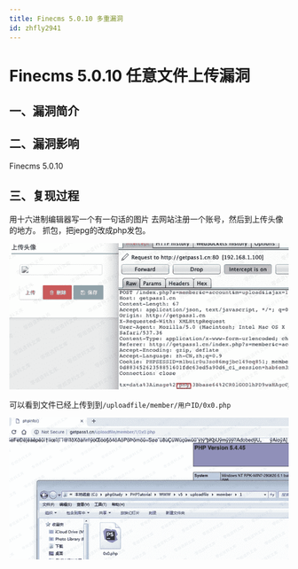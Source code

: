 ```yaml
---
title: Finecms 5.0.10 多重漏洞
id: zhfly2941
---
```


# Finecms 5.0.10 任意文件上传漏洞

## 一、漏洞简介

## 二、漏洞影响

Finecms 5.0.10

## 三、复现过程

用十六进制编辑器写一个有一句话的图片 去网站注册一个账号，然后到上传头像的地方。 抓包，把jepg的改成php发包。

![image](../img/1894f295ee549fe7c39210af6209207c.png)

可以看到文件已经上传到到`/uploadfile/member/用户ID/0x0.php`

![image](../img/621ee3f539bf14f2192c88c1af7cc9e5.png)